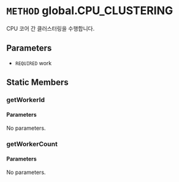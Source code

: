# `METHOD` global.CPU_CLUSTERING
CPU 코어 간 클러스터링을 수행합니다.

## Parameters
* `REQUIRED` work 

## Static Members

### getWorkerId
#### Parameters
No parameters.

### getWorkerCount
#### Parameters
No parameters.
